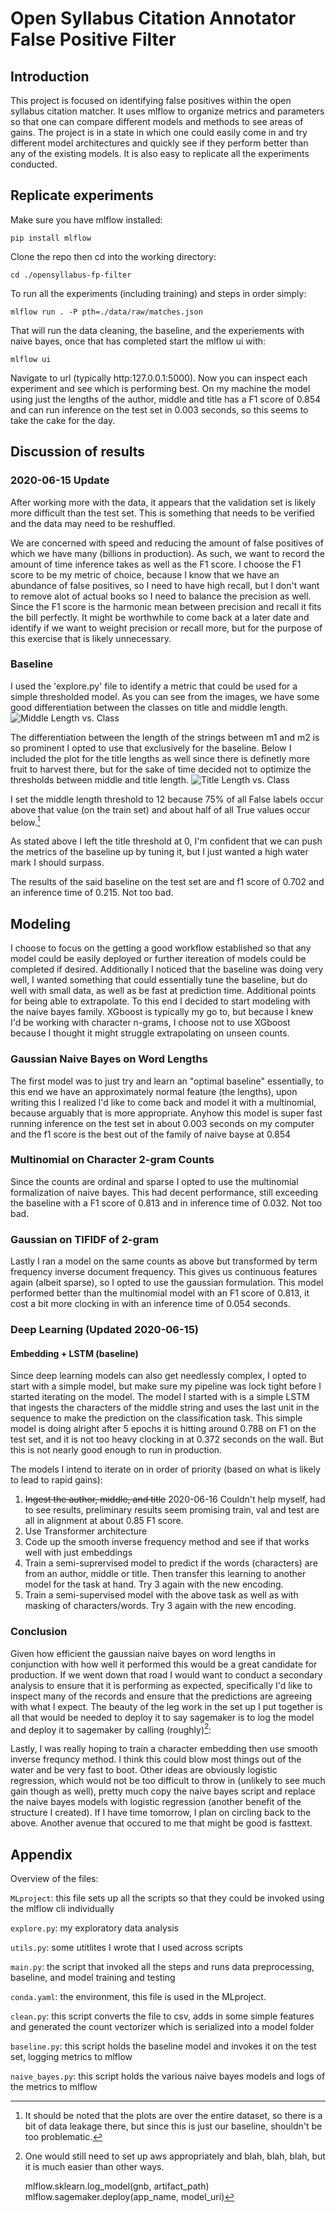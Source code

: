 # Open Syllabus Citation Annotator False Positive Filter

## Introduction
This project is focused on identifying false positives within the open syllabus citation matcher.  It uses mlflow to organize metrics and parameters so that one can compare different models and methods to see areas of gains.  The project is in a state in which one could easily come in and try different model architectures and quickly see if they perform better than any of the existing models.  It is also easy to replicate all the experiments conducted.

## Replicate experiments
Make sure you have mlflow installed:

    pip install mlflow

Clone the repo then cd into the working directory:

    cd ./opensyllabus-fp-filter 

To run all the experiments (including training) and steps in order simply:

    mlflow run . -P pth=./data/raw/matches.json

That will run the data cleaning, the baseline, and the experiements with naive bayes, once that has completed start the mlflow ui with:

    mlflow ui

Navigate to url (typically http:127.0.0.1:5000). Now you can inspect each experiment and see which is performing best.  On my machine the model using just the lengths of the author, middle and title has a F1 score of 0.854 and can run inference on the test set in 0.003 seconds, so this seems to take the cake for the day.

## Discussion of results
### 2020-06-15 Update
After working more with the data, it appears that the validation set is likely more difficult than the test set.  This is something that needs to be verified and the data may need to be reshuffled.

We are concerned with speed and reducing the amount of false positives of which we have many (billions in production).  As such, we want to record the amount of time inference takes as well as the F1 score.  I choose the F1 score to be my metric of choice, because I know that we have an abundance of false positives, so I need to have high recall, but I don't want to remove alot of actual books so I need to balance the precision as well.  Since the F1 score is the harmonic mean between precision and recall it fits the bill perfectly.  It might be worthwhile to come back at a later date and identify if we want to weight precision or recall more, but for the purpose of this exercise that is likely unnecessary.

### Baseline
I used the 'explore.py' file to identify a metric that could be used for a simple thresholded model.  As you can see from the images, we have some good differentiation between the classes on title and middle length.
![Middle Length vs. Class](/images/middle_len.png)

The differentiation  between the length of the strings between m1 and m2 is so prominent I opted to use that exclusively for the baseline.  Below I included the plot for the title lengths as well since there is definetly more fruit to harvest there, but for the sake of time decided not to optimize the thresholds between middle and title length.
![Title Length vs. Class](/images/title_len.png)

I set the middle length threshold to 12 because 75% of all False labels occur above that value (on the train set) and about half of all True values occur below.[^1]

[^1]: It should be noted that the plots are over the entire dataset, so there is a bit of data leakage there, but since this is just our baseline, shouldn't be too problematic.

As stated above I left the title threshold at 0, I'm confident that we can push the metrics of the baseline up by tuning it, but I just wanted a high water mark I should surpass.

The results of the said baseline on the test set are and f1 score of 0.702 and an inference time of 0.215.  Not too bad.


## Modeling
I choose to focus on the getting a good workflow established so that any model could be easily deployed or further itereation of models could be completed if desired.  Additionally I noticed that the baseline was doing very well, I wanted something that could essentially tune the baseline, but do well with small data, as well as be fast at prediction time.  Additional points for being able to extrapolate.  To this end I decided to start modeling with the naive bayes family.  XGboost is typically my go to, but because I knew I'd be working with character n-grams, I choose not to use XGboost because I thought it might struggle extrapolating on unseen counts.

### Gaussian Naive Bayes on Word Lengths
The first model was to just try and learn an "optimal baseline" essentially, to this end we have an approximately normal feature (the lengths), upon writing this I realized I'd like to come back and model it with a multinomial, because arguably that is more appropriate.  Anyhow this model is super fast running inference on the test set in about 0.003 seconds on my computer and the f1 score is the best out of the family of naive bayse at 0.854

### Multinomial on Character 2-gram Counts
Since the counts are ordinal and sparse I opted to use the multinomial formalization of naive bayes.  This had decent performance, still exceeding the baseline with a F1 score of 0.813 and in inference time of 0.032.  Not too bad.

### Gaussian on TIFIDF of 2-gram
Lastly I ran a model on the same counts as above but transformed by term frequency inverse document frequency.  This gives us continuous features again (albeit sparse), so I opted to use the gaussian formulation.  This model performed better than the multinomial model with an F1 score of 0.813, it cost a bit more clocking in with an inference time of 0.054 seconds.

### Deep Learning (Updated 2020-06-15)
#### Embedding + LSTM (baseline)
Since deep learning models can also get needlessly complex, I opted to start with a simple model, but make sure my pipeline was lock tight before I started iterating on the model.  The model I started with is a simple LSTM that ingests the characters of the middle string and uses the last unit in the sequence to make the prediction on the classification task.  This simple model is doing alright after 5 epochs it is hitting around 0.788 on F1 on the test set, and it is not too heavy clocking in at 0.372 seconds on the wall.  But this is not nearly good enough to run in production.

The models I intend to iterate on in order of priority (based on what is likely to lead to rapid gains):

1. ~~Ingest the author, middle, and title~~ 2020-06-16 Couldn't help myself, had to see results, preliminary results seem promising train, val and test are all in alignment at about 0.85 F1 score.
2. Use Transformer architecture
3. Code up the smooth inverse frequency method and see if that works well with just embeddings
4. Train a semi-suprervised model to predict if the words (characters) are from an author, middle or title.  Then transfer this learning to another model for the task at hand.  Try 3 again with the new encoding.
4. Train a semi-supervised model with the above task as well as with masking of characters/words.  Try 3 again with the new encoding.

### Conclusion
Given how efficient the gaussian naive bayes on word lengths in conjunction with how well it performed this would be a great candidate for production.  If we went down that road I would want to conduct a secondary analysis to ensure that it is performing as expected, specifically I'd like to inspect many of the records and ensure that the predictions are agreeing with what I expect.  The beauty of the leg work in the set up I put together is all that would be needed to deploy it to say sagemaker is to log the model and deploy it to sagemaker by calling (roughly)[^2]:
[^2]: One would still need to set up aws appropriately and blah, blah, blah, but it is much easier than other ways.

    mlflow.sklearn.log_model(gnb, artifact_path)
    mlflow.sagemaker.deploy(app_name, model_uri)


Lastly, I was really hoping to train a character embedding then use smooth inverse frequncy method.  I think this could blow most things out of the water and be very fast to boot.  Other ideas are obviously logistic regression, which would not be too difficult to throw in (unlikely to see much gain though as well), pretty much copy the naive bayes script and replace the naive bayes models with logistic regression (another benefit of the structure I created).  If I have time tomorrow, I plan on circling back to the above.  Another avenue that occured to me that might be good is fasttext.  


## Appendix
Overview of the files:

`MLproject`: this file sets up all the scripts so that they could be invoked using the mlflow cli individually

`explore.py`: my exploratory data analysis

`utils.py`: some utitlites I wrote that I used across scripts

`main.py`: the script that invoked all the steps and runs data preprocessing, baseline, and model training and testing

`conda.yaml`: the environment, this file is used in the MLproject.

`clean.py`: this script converts the file to csv, adds in some simple features and generated the count vectorizer which is serialized into a model folder

`baseline.py`: this script holds the baseline model and invokes it on the test set, logging metrics to mlflow

`naive_bayes.py`: this script holds the various naive bayes models and logs of the metrics to mlflow